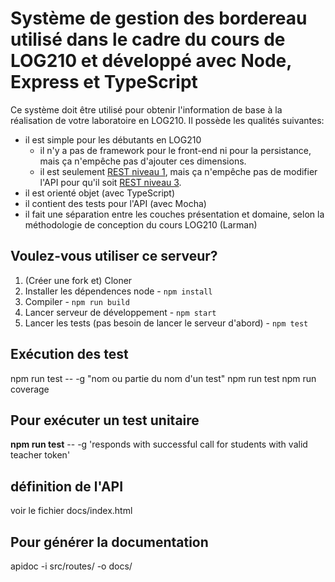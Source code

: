 # Système de gestion des bordereau utilisé dans le cadre du cours de LOG210 et développé avec Node, Express et TypeScript

Ce système doit être utilisé pour obtenir l'information de base à la réalisation de votre laboratoire en LOG210. Il possède les qualités suivantes:

 - il est simple pour les débutants en LOG210
   - il n'y a pas de framework pour le front-end ni pour la persistance, mais ça n'empêche pas d'ajouter ces dimensions.
   - il est seulement [REST niveau 1](https://restfulapi.net/richardson-maturity-model/#level-one), mais ça n'empêche pas de modifier l'API pour qu'il soit [REST niveau 3](https://restfulapi.net/richardson-maturity-model/#level-three). 
 - il est orienté objet (avec TypeScript)
 - il contient des tests pour l'API (avec Mocha)
 - il fait une séparation entre les couches présentation et domaine, selon la méthodologie de conception du cours LOG210 (Larman)

## Voulez-vous utiliser ce serveur?

1. (Créer une fork et) Cloner
2. Installer les dépendences node - ```npm install```
3. Compiler - ```npm run build```
4. Lancer serveur de développement - ```npm start```
5. Lancer les tests (pas besoin de lancer le serveur d'abord) - ```npm test```

## Exécution des test
npm run test -- -g "nom ou partie du nom d'un test"
npm run test
npm run coverage

## Pour exécuter un test unitaire
**npm run test** -- -g 'responds with successful call for students with valid teacher token'

## définition de l'API

voir le fichier docs/index.html

## Pour générer la documentation

apidoc -i src/routes/ -o docs/

